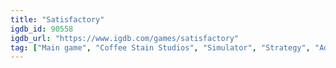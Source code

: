 ```yaml
---
title: "Satisfactory"
igdb_id: 90558
igdb_url: "https://www.igdb.com/games/satisfactory"
tag: ["Main game", "Coffee Stain Studios", "Simulator", "Strategy", "Adventure", "Indie", "Single player", "Multiplayer", "Co-operative", "First person", "Science fiction", "Sandbox", "Open world"]
---
```

